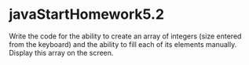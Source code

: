 # javaStartHomework5.2

Write the code for the ability to create an array of integers (size entered from the keyboard) and the ability to fill each of its elements manually. Display this array on the screen.
